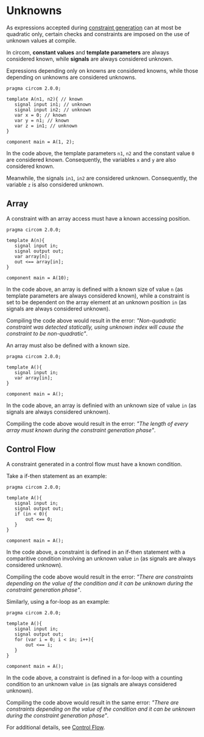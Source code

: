 # Unknowns

As expressions accepted during [constraint generation](../constraint-generation) can at most be quadratic only, certain checks and constraints are imposed on the use of unknown values at compile.

In circom, **constant values** and **template parameters** are always considered known, while **signals** are always considered unknown.

Expressions depending only on knowns are considered knowns, while those depending on unknowns are considered unknowns.

```text
pragma circom 2.0.0;

template A(n1, n2){ // known
   signal input in1; // unknown
   signal input in2; // unknown
   var x = 0; // known
   var y = n1; // known
   var z = in1; // unknown
}

component main = A(1, 2);
```

In the code above, the template parameters `n1`, `n2` and the constant value `0` are considered known. Consequently, the variables `x` and `y` are also considered known.

Meanwhile, the signals `in1`, `in2` are considered unknown. Consequently, the variable `z` is also considered unknown.

## Array

A constraint with an array access must have a known accessing position.

```text
pragma circom 2.0.0;

template A(n){
   signal input in;
   signal output out;
   var array[n];
   out <== array[in];
}

component main = A(10);
```

In the code above, an array is defined with a known size of value `n` (as template parameters are always considered known), while a constraint is set to be dependent on the array element at an unknown position `in` (as signals are always considered unknown).

Compiling the code above would result in the error: _"Non-quadratic constraint was detected statically, using unknown index will cause the constraint to be non-quadratic"_.

An array must also be defined with a known size. 

```text
pragma circom 2.0.0;

template A(){
   signal input in;
   var array[in];
}

component main = A();
```

In the code above, an array is definied with an unknown size of value `in` (as signals are always considered unknown).

Compiling the code above would result in the error: _"The length of every array must known during the constraint generation phase"_.

## Control Flow

A constraint generated in a control flow must have a known condition.

Take a if-then statement as an example:

```text
pragma circom 2.0.0;

template A(){
   signal input in;
   signal output out;
   if (in < 0){
       out <== 0;
   }
}

component main = A();
```

In the code above, a constraint is defined in an if-then statement with a comparitive condition involving an unknown value `in` (as signals are always considered unknown).

Compiling the code above would result in the error: _"There are constraints depending on the value of the condition and it can be unknown during the constraint generation phase"_.

Similarly, using a for-loop as an example:

```text
pragma circom 2.0.0;

template A(){
   signal input in;
   signal output out;
   for (var i = 0; i < in; i++){
       out <== i;
   }
}

component main = A();
```

In the code above, a constraint is defined in a for-loop with a counting condition to an unknown value `in` (as signals are always considered unknown).

Compiling the code above would result in the same error: _"There are constraints depending on the value of the condition and it can be unknown during the constraint generation phase"_.

For additional details, see [Control Flow](../control-flow).

